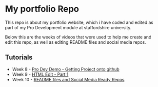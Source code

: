 # My portfolio Repo
This repo is about my portfolio website, which i have coded and edited as part of my Pro Development module at staffordshire university.

Below this are the weeks of videos that were used to help me create and edit this repo, as well as editing README files and social media repos.


## Tutorials
* Week 8 - [Pro Dev Demo - Getting Project onto github](https://www.youtube.com/watch?v=bB0iRQUw9OM&list=PLiljm_g8tmodxZqQqyUjVDd4AxQgDmhZE&index=1)
* Week 9 - [HTML Edit - Part 1](https://www.youtube.com/watch?v=8XIMAmUcBzg&list=PLiljm_g8tmodxZqQqyUjVDd4AxQgDmhZE&index=2)
* Week 10 - [README files and Social Media Ready Repos](https://www.youtube.com/watch?v=LIxn10HxQtA&list=PLiljm_g8tmodxZqQqyUjVDd4AxQgDmhZE&index=3)
